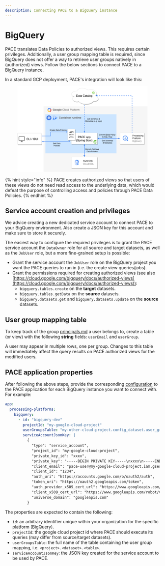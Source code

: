 ```yaml
---
description: Connecting PACE to a BigQuery instance
---
```


# BigQuery

PACE translates Data Policies to authorized views. This requires certain privileges. Additionally, a user group mapping table is required, since BigQuery does not offer a way to retrieve user groups natively in (authorized) views. Follow the below sections to connect PACE to a BigQuery instance.

In a standard GCP deployment, PACE's integration will look like this:&#x20;

<figure><img src="../../.gitbook/assets/STRM-PACE-in-GCP-biquery" alt=""><figcaption></figcaption></figure>

{% hint style="info" %}
PACE creates authorized views so that users of these views do not need read access to the underlying data, which would defeat the purpose of controlling access and policies through PACE Data Policies.
{% endhint %}

## Service account creation and privileges

We advice creating a new dedicated service account to connect PACE to your BigQuery environment. Also create a JSON key for this account and make sure to store it securely.

The easiest way to configure the required privileges is to grant the PACE service account the `DataOwner` role for all source and target datasets, as well as the `JobUser` role, but a more fine-grained setup is possible:

* Grant the service account the `JobUser` role on the BigQuery project you want the PACE queries to run in (i.e. the create view queries/jobs).
* Grant the permissions required for creating authorized views (see also [https://cloud.google.com/bigquery/docs/authorized-views](https://cloud.google.com/bigquery/docs/authorized-views)):
  * `bigquery.tables.create` on the **target** datasets.
  * `bigquery.tables.getData` on the **source** datasets.
  * `bigquery.datasets.get` and `bigquery.datasets.update` on the **source** datasets.

## User group mapping table

To keep track of the group [principals.md](../../data-policy/principals.md "mention") a user belongs to, create a table (or view) with the following **string** fields: `userEmail` and `userGroup`.

A user may appear in multiple rows, one per group. Changes to this table will immediately affect the query results on PACE authorized views for the modified users.

## PACE application properties

After following the above steps, provide the corresponding [configuration](../../getting-started/example-configuration-file.md) to the PACE application for each BigQuery instance you want to connect with. For example:

```yaml
app:
  processing-platforms:
    bigquery:
      - id: "bigquery-dev"
        projectId: "my-google-cloud-project"
        userGroupsTable: "my-other-cloud-project.config_dataset.user_groups"
        serviceAccountJsonKey: |
          {
            "type": "service_account",
            "project_id": "my-google-cloud-project",
            "private_key_id": "xxxx",
            "private_key": "-----BEGIN PRIVATE KEY-----\nxxxx\n-----END PRIVATE KEY-----\n",
            "client_email": "pace-user@my-google-cloud-project.iam.gserviceaccount.com",
            "client_id": "1234",
            "auth_uri": "https://accounts.google.com/o/oauth2/auth",
            "token_uri": "https://oauth2.googleapis.com/token",
            "auth_provider_x509_cert_url": "https://www.googleapis.com/oauth2/v1/certs",
            "client_x509_cert_url": "https://www.googleapis.com/robot/v1/metadata/x509/pace-user%40my-google-cloud-project.iam.gserviceaccount.com",
            "universe_domain": "googleapis.com"
          }
```

The properties are expected to contain the following:

* `id`: an arbitrary identifier unique within your organization for the specific platform (BigQuery).
* `projectId`: the google cloud project id where PACE should execute its queries (may differ from source/target datasets).
* `userGroupsTable`: the full name of the table containing the user group mapping, i.e. `<project>.<dataset>.<table>`.
* `serviceAccountJsonKey`: the JSON key created for the service account to be used by PACE.

